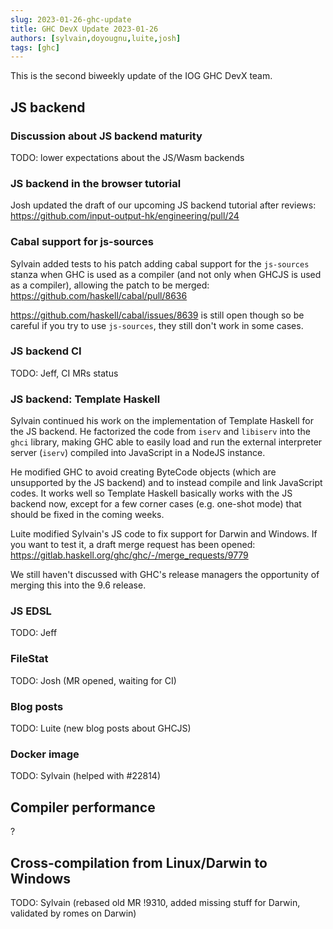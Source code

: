 ```yaml
---
slug: 2023-01-26-ghc-update
title: GHC DevX Update 2023-01-26
authors: [sylvain,doyougnu,luite,josh]
tags: [ghc]
---
```


This is the second biweekly update of the IOG GHC DevX team.

## JS backend

### Discussion about JS backend maturity

TODO: lower expectations about the JS/Wasm backends


### JS backend in the browser tutorial

Josh updated the draft of our upcoming JS backend tutorial after reviews:
https://github.com/input-output-hk/engineering/pull/24

### Cabal support for js-sources

Sylvain added tests to his patch adding cabal support for the `js-sources`
stanza when GHC is used as a compiler (and not only when GHCJS is used as a
compiler), allowing the patch to be merged:
https://github.com/haskell/cabal/pull/8636

https://github.com/haskell/cabal/issues/8639 is still open though so be careful
if you try to use `js-sources`, they still don't work in some cases.


### JS backend CI

TODO: Jeff, CI MRs status

### JS backend: Template Haskell

Sylvain continued his work on the implementation of Template Haskell for the JS
backend.
He factorized the code from `iserv` and `libiserv` into the `ghci` library,
making GHC able to easily load and run the external interpreter server (`iserv`)
compiled into JavaScript in a NodeJS instance.

He modified GHC to avoid creating ByteCode objects (which are unsupported by the
JS backend) and to instead compile and link JavaScript codes.
It works well so Template Haskell basically works with the JS backend now,
except for a few corner cases (e.g. one-shot mode) that should be fixed in the
coming weeks.

Luite modified Sylvain's JS code to fix support for Darwin and Windows. If you
want to test it, a draft merge request has been opened:
https://gitlab.haskell.org/ghc/ghc/-/merge_requests/9779

We still haven't discussed with GHC's release managers the opportunity of
merging this into the 9.6 release.

### JS EDSL

TODO: Jeff


### FileStat

TODO: Josh (MR opened, waiting for CI)


### Blog posts

TODO: Luite (new blog posts about GHCJS)


### Docker image

TODO: Sylvain (helped with #22814)


## Compiler performance

?


## Cross-compilation from Linux/Darwin to Windows

TODO: Sylvain (rebased old MR !9310, added missing stuff for Darwin, validated by romes on Darwin)
